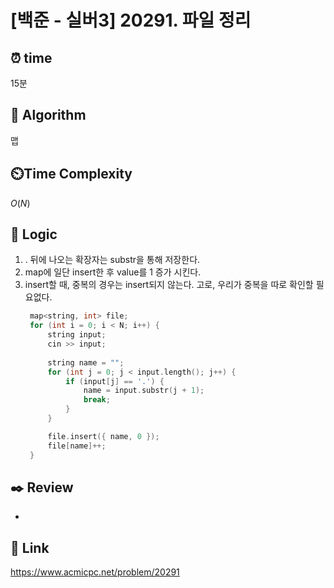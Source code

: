 # [백준 - 실버3] 20291. 파일 정리
 
## ⏰  **time**
15분

## :pushpin: **Algorithm**
맵

## ⏲️**Time Complexity**
$O(N)$

## :round_pushpin: **Logic**
1. . 뒤에 나오는 확장자는 substr을 통해 저장한다.
2. map에 일단 insert한 후 value를 1 증가 시킨다.
3. insert할 때, 중복의 경우는 insert되지 않는다. 고로, 우리가 중복을 따로 확인할 필요없다.
   ```cpp
	map<string, int> file;
	for (int i = 0; i < N; i++) {
		string input;
		cin >> input;
		
		string name = "";
		for (int j = 0; j < input.length(); j++) {
			if (input[j] == '.') {
				name = input.substr(j + 1);
				break;
			}
		}

		file.insert({ name, 0 });
		file[name]++;
	}
   ```

## :black_nib: **Review**
- 

## 📡 Link
https://www.acmicpc.net/problem/20291
